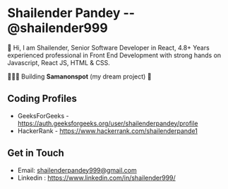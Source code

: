 # **Shailender Pandey** -- @shailender999

🤖 Hi, I am Shailender, Senior Software Developer in React, 4.8+ Years experienced professional in Front End Development with strong hands on 
Javascript, React JS, HTML & CSS. 

👨🏽‍💻 Building **Samanonspot** (my dream project) 🎯


## **Coding Profiles**
- GeeksForGeeks - https://auth.geeksforgeeks.org/user/shailenderpandey/profile
- HackerRank - https://www.hackerrank.com/shailenderpande1

## **Get in Touch**

- Email: shailenderpandey999@gmail.com
- Linkedin : https://www.linkedin.com/in/shailender999/
